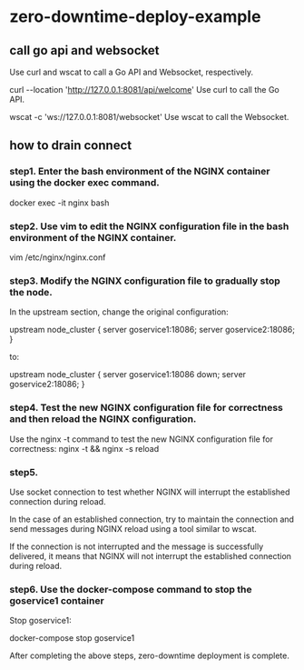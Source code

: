 # zero-downtime-deploy-example


## call go api and websocket

Use curl and wscat to call a Go API and Websocket, respectively.

curl --location 'http://127.0.0.1:8081/api/welcome'
Use curl to call the Go API.

wscat -c 'ws://127.0.0.1:8081/websocket'
Use wscat to call the Websocket.

## how to drain connect

### step1. Enter the bash environment of the NGINX container using the docker exec command.
docker exec -it nginx bash

### step2. Use vim to edit the NGINX configuration file in the bash environment of the NGINX container.
vim /etc/nginx/nginx.conf

### step3. Modify the NGINX configuration file to gradually stop the node.


In the upstream section, change the original configuration:

upstream node_cluster {
    server goservice1:18086;
    server goservice2:18086;
}

to:

upstream node_cluster {
    server goservice1:18086 down;
    server goservice2:18086;
}




### step4. Test the new NGINX configuration file for correctness and then reload the NGINX configuration.
Use the nginx -t command to test the new NGINX configuration file for correctness:
nginx -t && nginx -s reload


### step5.
Use socket connection to test whether NGINX will interrupt the established connection during reload.

In the case of an established connection, try to maintain the connection and send messages during NGINX reload using a tool similar to wscat.

If the connection is not interrupted and the message is successfully delivered, it means that NGINX will not interrupt the established connection during reload.


### step6. Use the docker-compose command to stop the goservice1 container
Stop goservice1:

docker-compose stop goservice1

After completing the above steps, zero-downtime deployment is complete.